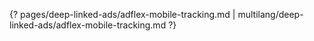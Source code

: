 {? pages/deep-linked-ads/adflex-mobile-tracking.md | multilang/deep-linked-ads/adflex-mobile-tracking.md ?}
